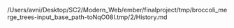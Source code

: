 /Users/avni/Desktop/SC2/Modern_Web/ember/finalproject/tmp/broccoli_merge_trees-input_base_path-toNqO08I.tmp/2/History.md